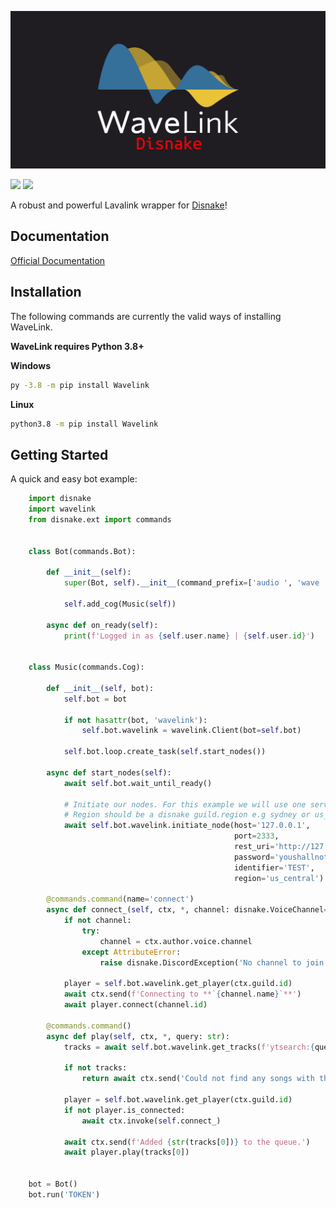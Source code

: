 ![Logo](./logo.png)

<img src=https://img.shields.io/badge/Python-3.8-blue.svg> <img src=https://img.shields.io/github/license/sync1211/Wavelink-disnake.svg>

A robust and powerful Lavalink wrapper for [Disnake](https://github.com/EQUENOS/disnake)!

## Documentation
[Official Documentation](https://wavelink.readthedocs.io/en/latest/wavelink.html)

## Installation
The following commands are currently the valid ways of installing WaveLink.

**WaveLink requires Python 3.8+**

**Windows**

```sh
py -3.8 -m pip install Wavelink
```

**Linux**

```sh
python3.8 -m pip install Wavelink
```

## Getting Started

A quick and easy bot example:

```py
    import disnake
    import wavelink
    from disnake.ext import commands


    class Bot(commands.Bot):

        def __init__(self):
            super(Bot, self).__init__(command_prefix=['audio ', 'wave ','aw '])

            self.add_cog(Music(self))

        async def on_ready(self):
            print(f'Logged in as {self.user.name} | {self.user.id}')


    class Music(commands.Cog):

        def __init__(self, bot):
            self.bot = bot

            if not hasattr(bot, 'wavelink'):
                self.bot.wavelink = wavelink.Client(bot=self.bot)

            self.bot.loop.create_task(self.start_nodes())

        async def start_nodes(self):
            await self.bot.wait_until_ready()

            # Initiate our nodes. For this example we will use one server.
            # Region should be a disnake guild.region e.g sydney or us_central (Though this is not technically required)
            await self.bot.wavelink.initiate_node(host='127.0.0.1',
                                                  port=2333,
                                                  rest_uri='http://127.0.0.1:2333',
                                                  password='youshallnotpass',
                                                  identifier='TEST',
                                                  region='us_central')

        @commands.command(name='connect')
        async def connect_(self, ctx, *, channel: disnake.VoiceChannel=None):
            if not channel:
                try:
                    channel = ctx.author.voice.channel
                except AttributeError:
                    raise disnake.DiscordException('No channel to join. Please either specify a valid channel or join one.')

            player = self.bot.wavelink.get_player(ctx.guild.id)
            await ctx.send(f'Connecting to **`{channel.name}`**')
            await player.connect(channel.id)

        @commands.command()
        async def play(self, ctx, *, query: str):
            tracks = await self.bot.wavelink.get_tracks(f'ytsearch:{query}')

            if not tracks:
                return await ctx.send('Could not find any songs with that query.')

            player = self.bot.wavelink.get_player(ctx.guild.id)
            if not player.is_connected:
                await ctx.invoke(self.connect_)

            await ctx.send(f'Added {str(tracks[0])} to the queue.')
            await player.play(tracks[0])


    bot = Bot()
    bot.run('TOKEN')
```
